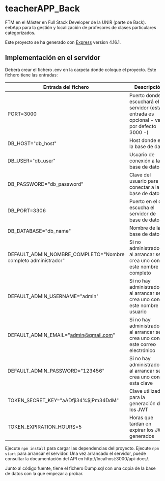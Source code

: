 # teacherAPP_Back
FTM en el Máster en Full Stack Developer de la UNIR (parte de Back). eebApp para la gestión y localización de profesores de clases particulares categorizados.

Este proyecto se ha generado con [Express](https://github.com/expressjs/express) version 4.16.1.

## Implementación en el servidor

Deberá crear el fichero .env en la carpeta donde coloque el proyecto. Este fichero tiene las entradas:

| Entrada del fichero | Descripción |
| --- | --- |
| PORT=3000 | Puerto donde escuchará el servidor (esta entrada es opcional - valor por defecto 3000 -) |
| DB_HOST="db_host" | Host donde está la base de datos |
| DB_USER="db_user" | Usuario de conexión a la base de datos |
| DB_PASSWORD="db_password" | Clave del usuario para conectar a la base de datos |
| DB_PORT=3306 | Puerto en el que escucha el servidor de base de datos |
| DB_DATABASE="db_name" | Nombre de la base de datos |
| DEFAULT_ADMIN_NOMBRE_COMPLETO="Nombre completo administrador" | Si no administradores, al arrancar se crea uno con este nombre completo |
| DEFAULT_ADMIN_USERNAME="admin" | Si no hay administradores, al arrancar se crea uno con este nombre de usuario |
| DEFAULT_ADMIN_EMAIL="admin@gmail.com" | Si no hay administradores, al arrancar se crea uno con este correo electrónico |
| DEFAULT_ADMIN_PASSWORD="123456" | Si no hay administradores, al arrancar se crea uno con esta clave |
| TOKEN_SECRET_KEY="aADfji34%$jPm34DdM" | Clave utilizada para la generación de los JWT |
| TOKEN_EXPIRATION_HOURS=5 | Horas que tardan en expirar los JWT generados |

Ejecute `npm install` para cargar las dependencias del proyecto. Ejecute `npm start` para arrancar el servidor. Una vez arrancado el servidor, puede consultar la documentación del API en http://localhost:3000/api-docs/.

Junto al código fuente, tiene el fichero Dump.sql con una copia de la base de datos con la que empezar a probar.
